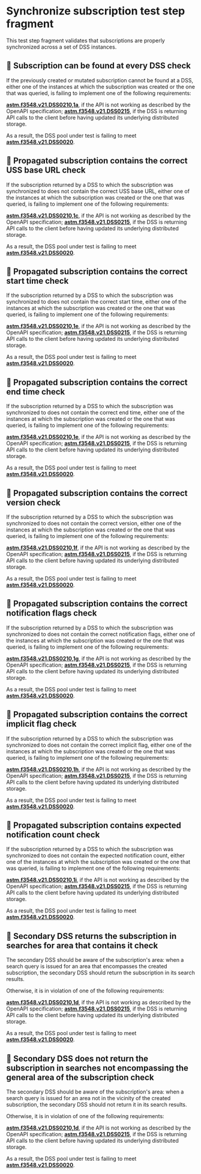 # Synchronize subscription test step fragment

This test step fragment validates that subscriptions are properly synchronized across a set of DSS instances.

## 🛑 Subscription can be found at every DSS check

If the previously created or mutated subscription cannot be found at a DSS, either one of the instances at which the subscription was created or the one that was queried,
is failing to implement one of the following requirements:

**[astm.f3548.v21.DSS0210,1a](../../../../../../requirements/astm/f3548/v21.md)**, if the API is not working as described by the OpenAPI specification;
**[astm.f3548.v21.DSS0215](../../../../../../requirements/astm/f3548/v21.md)**, if the DSS is returning API calls to the client before having updated its underlying distributed storage.

As a result, the DSS pool under test is failing to meet **[astm.f3548.v21.DSS0020](../../../../../../requirements/astm/f3548/v21.md)**.

## 🛑 Propagated subscription contains the correct USS base URL check

If the subscription returned by a DSS to which the subscription was synchronized to does not contain the correct USS base URL,
either one of the instances at which the subscription was created or the one that was queried,
is failing to implement one of the following requirements:

**[astm.f3548.v21.DSS0210,1c](../../../../../../requirements/astm/f3548/v21.md)**, if the API is not working as described by the OpenAPI specification;
**[astm.f3548.v21.DSS0215](../../../../../../requirements/astm/f3548/v21.md)**, if the DSS is returning API calls to the client before having updated its underlying distributed storage.

As a result, the DSS pool under test is failing to meet **[astm.f3548.v21.DSS0020](../../../../../../requirements/astm/f3548/v21.md)**.

## 🛑 Propagated subscription contains the correct start time check

If the subscription returned by a DSS to which the subscription was synchronized to does not contain the correct start time,
either one of the instances at which the subscription was created or the one that was queried,
is failing to implement one of the following requirements:

**[astm.f3548.v21.DSS0210,1e](../../../../../../requirements/astm/f3548/v21.md)**, if the API is not working as described by the OpenAPI specification;
**[astm.f3548.v21.DSS0215](../../../../../../requirements/astm/f3548/v21.md)**, if the DSS is returning API calls to the client before having updated its underlying distributed storage.

As a result, the DSS pool under test is failing to meet **[astm.f3548.v21.DSS0020](../../../../../../requirements/astm/f3548/v21.md)**.

## 🛑 Propagated subscription contains the correct end time check

If the subscription returned by a DSS to which the subscription was synchronized to does not contain the correct end time,
either one of the instances at which the subscription was created or the one that was queried,
is failing to implement one of the following requirements:

**[astm.f3548.v21.DSS0210,1e](../../../../../../requirements/astm/f3548/v21.md)**, if the API is not working as described by the OpenAPI specification;
**[astm.f3548.v21.DSS0215](../../../../../../requirements/astm/f3548/v21.md)**, if the DSS is returning API calls to the client before having updated its underlying distributed storage.

As a result, the DSS pool under test is failing to meet **[astm.f3548.v21.DSS0020](../../../../../../requirements/astm/f3548/v21.md)**.

## 🛑 Propagated subscription contains the correct version check

If the subscription returned by a DSS to which the subscription was synchronized to does not contain the correct version,
either one of the instances at which the subscription was created or the one that was queried,
is failing to implement one of the following requirements:

**[astm.f3548.v21.DSS0210,1f](../../../../../../requirements/astm/f3548/v21.md)**, if the API is not working as described by the OpenAPI specification;
**[astm.f3548.v21.DSS0215](../../../../../../requirements/astm/f3548/v21.md)**, if the DSS is returning API calls to the client before having updated its underlying distributed storage.

As a result, the DSS pool under test is failing to meet **[astm.f3548.v21.DSS0020](../../../../../../requirements/astm/f3548/v21.md)**.

## 🛑 Propagated subscription contains the correct notification flags check

If the subscription returned by a DSS to which the subscription was synchronized to does not contain the correct notification flags,
either one of the instances at which the subscription was created or the one that was queried,
is failing to implement one of the following requirements:

**[astm.f3548.v21.DSS0210,1g](../../../../../../requirements/astm/f3548/v21.md)**, if the API is not working as described by the OpenAPI specification;
**[astm.f3548.v21.DSS0215](../../../../../../requirements/astm/f3548/v21.md)**, if the DSS is returning API calls to the client before having updated its underlying distributed storage.

As a result, the DSS pool under test is failing to meet **[astm.f3548.v21.DSS0020](../../../../../../requirements/astm/f3548/v21.md)**.

## 🛑 Propagated subscription contains the correct implicit flag check

If the subscription returned by a DSS to which the subscription was synchronized to does not contain the correct implicit flag,
either one of the instances at which the subscription was created or the one that was queried,
is failing to implement one of the following requirements:

**[astm.f3548.v21.DSS0210,1h](../../../../../../requirements/astm/f3548/v21.md)**, if the API is not working as described by the OpenAPI specification;
**[astm.f3548.v21.DSS0215](../../../../../../requirements/astm/f3548/v21.md)**, if the DSS is returning API calls to the client before having updated its underlying distributed storage.

As a result, the DSS pool under test is failing to meet **[astm.f3548.v21.DSS0020](../../../../../../requirements/astm/f3548/v21.md)**.

## 🛑 Propagated subscription contains expected notification count check

If the subscription returned by a DSS to which the subscription was synchronized to does not contain the expected notification count,
either one of the instances at which the subscription was created or the one that was queried,
is failing to implement one of the following requirements:

**[astm.f3548.v21.DSS0210,1i](../../../../../../requirements/astm/f3548/v21.md)**, if the API is not working as described by the OpenAPI specification;
**[astm.f3548.v21.DSS0215](../../../../../../requirements/astm/f3548/v21.md)**, if the DSS is returning API calls to the client before having updated its underlying distributed storage.

As a result, the DSS pool under test is failing to meet **[astm.f3548.v21.DSS0020](../../../../../../requirements/astm/f3548/v21.md)**.

## 🛑 Secondary DSS returns the subscription in searches for area that contains it check

The secondary DSS should be aware of the subscription's area: when a search query is issued for an area that encompasses the created subscription,
the secondary DSS should return the subscription in its search results.

Otherwise, it is in violation of one of the following requirements:

**[astm.f3548.v21.DSS0210,1d](../../../../../../requirements/astm/f3548/v21.md)**, if the API is not working as described by the OpenAPI specification;
**[astm.f3548.v21.DSS0215](../../../../../../requirements/astm/f3548/v21.md)**, if the DSS is returning API calls to the client before having updated its underlying distributed storage.

As a result, the DSS pool under test is failing to meet **[astm.f3548.v21.DSS0020](../../../../../../requirements/astm/f3548/v21.md)**.

## 🛑 Secondary DSS does not return the subscription in searches not encompassing the general area of the subscription check

The secondary DSS should be aware of the subscription's area: when a search query is issued for an area not in the vicinity of the created subscription,
the secondary DSS should not return it in its search results.

Otherwise, it is in violation of one of the following requirements:

**[astm.f3548.v21.DSS0210,1d](../../../../../../requirements/astm/f3548/v21.md)**, if the API is not working as described by the OpenAPI specification;
**[astm.f3548.v21.DSS0215](../../../../../../requirements/astm/f3548/v21.md)**, if the DSS is returning API calls to the client before having updated its underlying distributed storage.

As a result, the DSS pool under test is failing to meet **[astm.f3548.v21.DSS0020](../../../../../../requirements/astm/f3548/v21.md)**.
